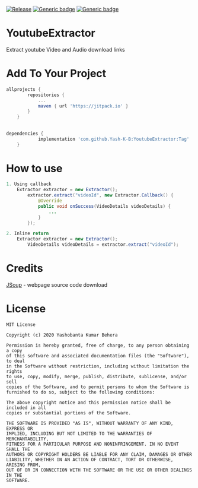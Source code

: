 [![Release](https://jitpack.io/v/Yash-K-B/YoutubeExtractor.svg)](https://jitpack.io/#Yash-K-B/YoutubeExtractor)
[![Generic badge](https://img.shields.io/badge/Build-passing-<COLOR>.svg)]()
[![Generic badge](https://img.shields.io/badge/API-5.0+-<COLOR>.svg)](https://developer.android.com/about/versions/lollipop)

# YoutubeExtractor
Extract youtube Video and Audio download links

# Add To Your Project
```gradle
allprojects {
		repositories {
			...
			maven { url 'https://jitpack.io' }
		}
	}
  
  
dependencies {
	        implementation 'com.github.Yash-K-B:YoutubeExtractor:Tag'
	}
```
# How to use

```java
1. Using callback
	Extractor extractor = new Extractor();
        extractor.extract("videoId", new Extractor.Callback() {
            @Override
            public void onSuccess(VideoDetails videoDetails) {
                ...
            }
        });

2. Inline return
	Extractor extractor = new Extractor();
        VideoDetails videoDetails = extractor.extract("videoId");

```

# Credits

[JSoup](https://github.com/jhy/jsoup) - webpage source code download

# License
```
MIT License

Copyright (c) 2020 Yashobanta Kumar Behera

Permission is hereby granted, free of charge, to any person obtaining a copy
of this software and associated documentation files (the "Software"), to deal
in the Software without restriction, including without limitation the rights
to use, copy, modify, merge, publish, distribute, sublicense, and/or sell
copies of the Software, and to permit persons to whom the Software is
furnished to do so, subject to the following conditions:

The above copyright notice and this permission notice shall be included in all
copies or substantial portions of the Software.

THE SOFTWARE IS PROVIDED "AS IS", WITHOUT WARRANTY OF ANY KIND, EXPRESS OR
IMPLIED, INCLUDING BUT NOT LIMITED TO THE WARRANTIES OF MERCHANTABILITY,
FITNESS FOR A PARTICULAR PURPOSE AND NONINFRINGEMENT. IN NO EVENT SHALL THE
AUTHORS OR COPYRIGHT HOLDERS BE LIABLE FOR ANY CLAIM, DAMAGES OR OTHER
LIABILITY, WHETHER IN AN ACTION OF CONTRACT, TORT OR OTHERWISE, ARISING FROM,
OUT OF OR IN CONNECTION WITH THE SOFTWARE OR THE USE OR OTHER DEALINGS IN THE
SOFTWARE.
```
